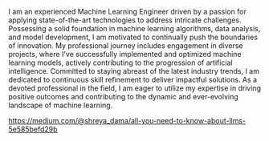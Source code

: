 I am an experienced Machine Learning Engineer driven by a passion for applying state-of-the-art technologies to address intricate challenges. Possessing a solid foundation in machine learning algorithms, data analysis, and model development, I am motivated to continually push the boundaries of innovation. My professional journey includes engagement in diverse projects, where I've successfully implemented and optimized machine learning models, actively contributing to the progression of artificial intelligence. Committed to staying abreast of the latest industry trends, I am dedicated to continuous skill refinement to deliver impactful solutions. As a devoted professional in the field, I am eager to utilize my expertise in driving positive outcomes and contributing to the dynamic and ever-evolving landscape of machine learning.


https://medium.com/@shreya_dama/all-you-need-to-know-about-llms-5e585befd29b
